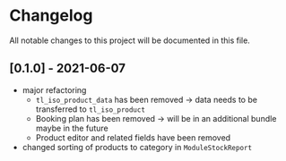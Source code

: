 # Changelog

All notable changes to this project will be documented in this file.

## [0.1.0] - 2021-06-07

- major refactoring
  - `tl_iso_product_data` has been removed -> data needs to be transferred to `tl_iso_product`
  - Booking plan has been removed -> will be in an additional bundle maybe in the future
  - Product editor and related fields have been removed
- changed sorting of products to category in `ModuleStockReport`
